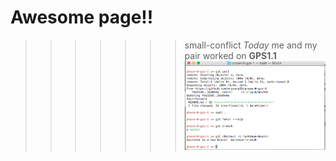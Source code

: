 # Awesome page!!
>>>>>>> small-conflict
*Today* me and my pair worked on **GPS1.1**
![Screen Shot](Screen_Shot.jpg)
